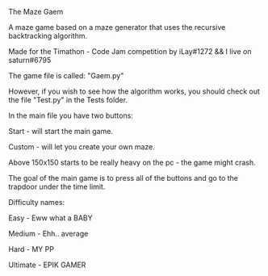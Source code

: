 The Maze Gaem

A maze game based on a maze generator that
uses the recursive backtracking algorithm.

Made for the Timathon - Code Jam competition
by iLay#1272 && I live on saturn#6795

The game file is called: "Gaem.py"

However, if you wish to see how the algorithm
works, you should check out the file "Test.py" in the
Tests folder.

In the main file you have two buttons:

Start - will start the main game.

Custom - will let you create your own maze.

Above 150x150 starts to be really heavy on the pc -
the game might crash.

The goal of the main game is to press all of the buttons
and go to the trapdoor under the time limit.

Difficulty names:

Easy - Eww what a BABY

Medium - Ehh.. average

Hard - MY PP 

Ultimate - EPIK GAMER
